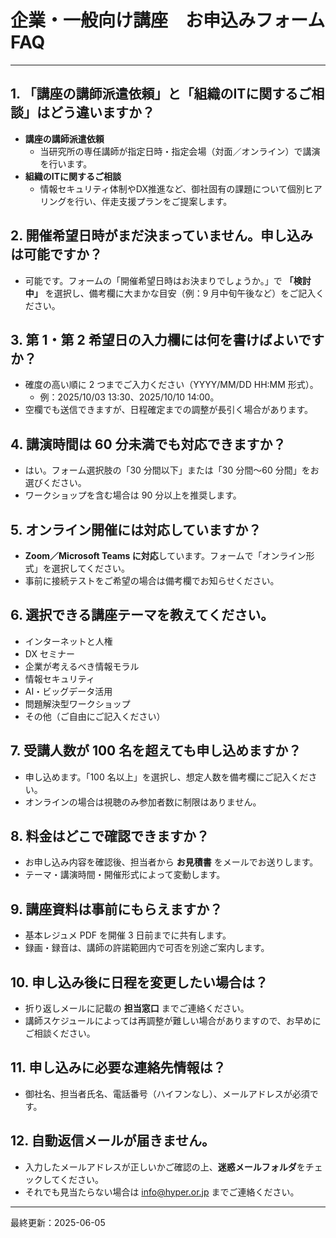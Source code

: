 # 企業・一般向け講座　お申込みフォーム FAQ

---

## 1. 「講座の講師派遣依頼」と「組織のITに関するご相談」はどう違いますか？
- **講座の講師派遣依頼**  
  - 当研究所の専任講師が指定日時・指定会場（対面／オンライン）で講演を行います。  
- **組織のITに関するご相談**  
  - 情報セキュリティ体制やDX推進など、御社固有の課題について個別ヒアリングを行い、伴走支援プランをご提案します。 

## 2. 開催希望日時がまだ決まっていません。申し込みは可能ですか？
- 可能です。フォームの「開催希望日時はお決まりでしょうか。」で **「検討中」** を選択し、備考欄に大まかな目安（例：9 月中旬午後など）をご記入ください。  

## 3. 第 1・第 2 希望日の入力欄には何を書けばよいですか？
- 確度の高い順に 2 つまでご入力ください（YYYY/MM/DD HH:MM 形式）。  
  - 例：2025/10/03 13:30、2025/10/10 14:00。  
- 空欄でも送信できますが、日程確定までの調整が長引く場合があります。

## 4. 講演時間は 60 分未満でも対応できますか？
- はい。フォーム選択肢の「30 分間以下」または「30 分間〜60 分間」をお選びください。  
- ワークショップを含む場合は 90 分以上を推奨します。

## 5. オンライン開催には対応していますか？
- **Zoom／Microsoft Teams に対応**しています。フォームで「オンライン形式」を選択してください。  
- 事前に接続テストをご希望の場合は備考欄でお知らせください。

## 6. 選択できる講座テーマを教えてください。
- インターネットと人権  
- DX セミナー  
- 企業が考えるべき情報モラル  
- 情報セキュリティ  
- AI・ビッグデータ活用  
- 問題解決型ワークショップ  
- その他（ご自由にご記入ください）

## 7. 受講人数が 100 名を超えても申し込めますか？
- 申し込めます。「100 名以上」を選択し、想定人数を備考欄にご記入ください。  
- オンラインの場合は視聴のみ参加者数に制限はありません。

## 8. 料金はどこで確認できますか？
- お申し込み内容を確認後、担当者から **お見積書** をメールでお送りします。  
- テーマ・講演時間・開催形式によって変動します。  

## 9. 講座資料は事前にもらえますか？
- 基本レジュメ PDF を開催 3 日前までに共有します。  
- 録画・録音は、講師の許諾範囲内で可否を別途ご案内します。  

## 10. 申し込み後に日程を変更したい場合は？
- 折り返しメールに記載の **担当窓口** までご連絡ください。  
- 講師スケジュールによっては再調整が難しい場合がありますので、お早めにご相談ください。  

## 11. 申し込みに必要な連絡先情報は？
- 御社名、担当者氏名、電話番号（ハイフンなし）、メールアドレスが必須です。

## 12. 自動返信メールが届きません。
- 入力したメールアドレスが正しいかご確認の上、**迷惑メールフォルダ**をチェックしてください。  
- それでも見当たらない場合は info@hyper.or.jp までご連絡ください。  

---
最終更新：2025-06-05
